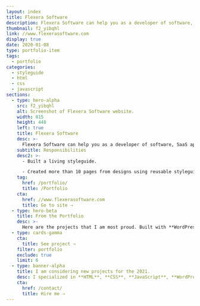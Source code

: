 ```yaml
---
layout: index
title: Flexera Software
description: Flexera Software can help you as a developer of software, SaaS apps, and IoT devices, to control costs, grow and protect your business.
thumbnail: f2_yibqhl
link: //www.flexerasoftware.com
display: true
date: 2020-01-08
type: portfolio-item
tags:
  - portfolio
categories:
  - styleguide
  - html
  - css
  - javascript
sections:
  - type: hero-alpha
    src: f2_yibqhl
    alt: Screenshot of Flexera Software website.
    width: 815
    height: 448
    left: true
    title: Flexera Software
    desc: >-
      Flexera Software can help you as a developer of software, SaaS apps, and IoT devices, to control costs, grow and protect your business. The website runs on Adobe Experience Manager.
    subtitle: Responsibilities
    desc2: >-
      - Built a living styleguide.

      - Created more than 10 pages from designs using reusable styleguide components.
    tag:
      href: /portfolio/
      title: /Portfolio
    cta:
      href: //www.flexerasoftware.com
      title: Go to site ⇢
  - type: hero-beta
    title: From the Portfolio
    desc: >-
      Here are the projects that I am most proud. Built with **WordPress**, **Shopify**, **Jekyll**, and **Hugo**, among others.
  - type: cards-gamma
    cta:
      title: See project ⇢
    filter: portfolio
    exclude: true
    limit: 6
  - type: banner-alpha
    title: I am considering new projects for the 2021.
    desc: I specialized in **HTML**, **CSS**, **JavaScript**, **WordPress**, **Shopify**, and **JAMstack** technologies.
    cta:
      href: /contact/
      title: Hire me ⇢
---
```


